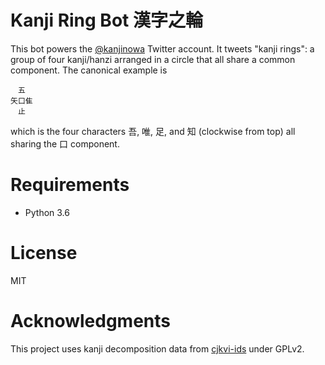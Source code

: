 # Kanji Ring Bot 漢字之輪

This bot powers the [@kanjinowa](https://twitter.com/kanjinowa) Twitter
account. It tweets "kanji rings": a group of four kanji/hanzi arranged in a
circle that all share a common component. The canonical example is

```
　五
矢口隹
　止
```

which is the four characters 吾, 唯, 足, and 知 (clockwise from top) all sharing
the 口 component.

# Requirements

- Python 3.6

# License

MIT

# Acknowledgments

This project uses kanji decomposition data from
[cjkvi-ids](https://github.com/cjkvi/cjkvi-ids) under GPLv2.
